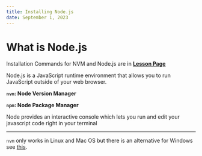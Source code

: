 ```yaml
---
title: Installing Node.js
date: September 1, 2023
---
```


# What is Node.js

Installation Commands for NVM and Node.js are in [**Lesson Page**](https://www.theodinproject.com/lessons/foundations-installing-node-js)

Node.js is a JavaScript runtime environment that allows you to run JavaScript outside of your web browser.

**`nvm`: Node Version Manager**

**`npm`: Node Package Manager**

Node provides an interactive console which lets you run and edit your javascript code right in your terminal

---

`nvm` only works in Linux and Mac OS but there is an alternative for Windows see [this](https://github.com/coreybutler/nvm-windows).
